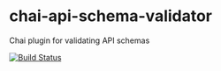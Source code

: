 # chai-api-schema-validator
Chai plugin for validating API schemas 

[![Build Status][travis-url]][travis-image]

[travis-url]: https://travis-ci.com/kobik/chai-api-schema-validator
[travis-image]: https://travis-ci.com/kobik/chai-api-schema-validator.svg?branch=master